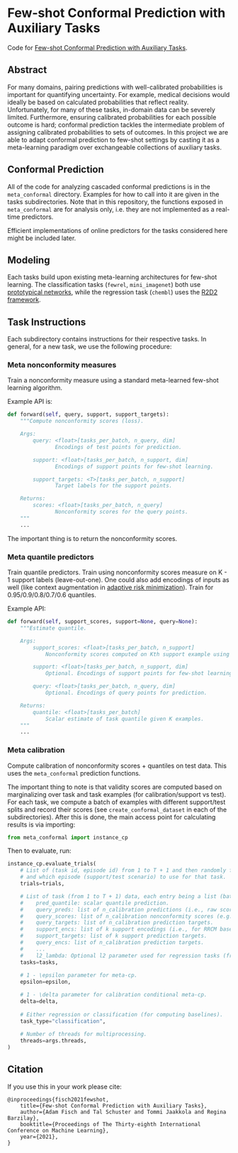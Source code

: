 # Few-shot Conformal Prediction with Auxiliary Tasks

Code for [Few-shot Conformal Prediction with Auxiliary Tasks](https://arxiv.org/abs/2102.08898).

## Abstract

For many domains, pairing predictions with well-calibrated probabilities is important for quantifying uncertainty. For example, medical decisions would ideally be based on calculated probabilities that reflect reality. Unfortunately, for many of these tasks, in-domain data can be severely limited. Furthermore, ensuring calibrated probabilities for each possible outcome is hard; conformal prediction tackles the intermediate problem of assigning calibrated probabilities to sets of outcomes. In this project we are able to adapt conformal prediction to few-shot settings by casting it as a meta-learning paradigm over exchangeable collections of auxiliary tasks.

## Conformal Prediction
All of the code for analyzing cascaded conformal predictions is in the `meta_conformal` directory. Examples for how to call into it are given in the tasks subdirectories. Note that in this repository, the functions exposed in `meta_conformal` are for analysis only, i.e. they are not implemented as a real-time predictors.

Efficient implementations of online predictors for the tasks considered here might be included later.

## Modeling

Each tasks build upon existing meta-learning architectures for few-shot learning. The classification tasks (`fewrel`, `mini_imagenet`) both use [prototypical networks](https://arxiv.org/abs/1703.05175), while the regression task (`chembl`) uses the [R2D2 framework](https://openreview.net/forum?id=HyxnZh0ct7).

## Task Instructions

Each subdirectory contains instructions for their respective tasks. In general, for a new task, we use the following procedure:

### Meta nonconformity measures
Train a nonconformity measure using a standard meta-learned few-shot learning algorithm.

Example API is:

```python
def forward(self, query, support, support_targets):
    """Compute nonconformity scores (loss).

    Args:
        query: <float>[tasks_per_batch, n_query, dim]
               Encodings of test points for prediction.

        support: <float>[tasks_per_batch, n_support, dim]
               Encodings of support points for few-shot learning.

        support_targets: <T>[tasks_per_batch, n_support]
               Target labels for the support points.

    Returns:
        scores: <float>[tasks_per_batch, n_query]
               Nonconformity scores for the query points.
    """
    ...
```

The important thing is to return the nonconformity scores.

### Meta quantile predictors
Train quantile predictors. Train using nonconformity scores measure on K - 1 support labels (leave-out-one). One could also add encodings of inputs as well (like context augmentation in [adaptive risk minimization](https://arxiv.org/abs/2007.02931)). Train for 0.95/0.9/0.8/0.7/0.6 quantiles.

Example API:

```python
def forward(self, support_scores, support=None, query=None):
    """Estimate quantile.

    Args:
        support_scores: <float>[tasks_per_batch, n_support]
            Nonconformity scores computed on Kth support example using the other K-1 examples.

        support: <float>[tasks_per_batch, n_support, dim]
            Optional. Encodings of support points for few-shot learning.

        query: <float>[tasks_per_batch, n_query, dim]
            Optional. Encodings of query points for prediction.

    Returns:
        quantile: <float>[tasks_per_batch]
            Scalar estimate of task quantile given K examples.
    """
    ...
```

### Meta calibration
Compute calibration of nonconformity scores + quantiles on test data. This uses the `meta_conformal` prediction functions.

The important thing to note is that validity scores are computed based on marginalizing over task and task examples (for calibration/support vs test). For each task, we compute a batch of examples with different support/test splits and record their scores (see `create_conformal_dataset` in each of the subdirectories). After this is done, the main access point for calculating results is via importing:

```python
from meta_conformal import instance_cp
```

Then to evaluate, run:

```python
instance_cp.evaluate_trials(
    # List of (task id, episode id) from 1 to T + 1 and then randomly from 1 to m_i determining the order of tasks, 
    # and which episode (support/test scenario) to use for that task.
    trials=trials,

    # List of task (from 1 to T + 1) data, each entry being a list (batch) of dictionaries, each containing:
    #    pred_quantile: scalar quantile prediction.
    #    query_preds: list of n_calibration predictions (i.e., raw score).
    #    query_scores: list of n_calibration nonconformity scores (e.g., |target - raw score| for regression).
    #    query_targets: list of n_calibration prediction targets.
    #    support_encs: list of k support encodings (i.e., for RRCM baseline prediction).
    #    support_targets: list of k support prediction targets.
    #    query_encs: list of n_calibration prediction targets.
    #    ...
    #    l2_lambda: Optional l2 parameter used for regression tasks (from R2D2).
    tasks=tasks,
    
    # 1 - \epsilon parameter for meta-cp.
    epsilon=epsilon,

    # 1 - \delta parameter for calibration conditional meta-cp.
    delta=delta,
    
    # Either regression or classification (for computing baselines).
    task_type="classification",
    
    # Number of threads for multiprocessing.
    threads=args.threads,
)
```

## Citation

If you use this in your work please cite:

```
@inproceedings{fisch2021fewshot,
    title={Few-shot Conformal Prediction with Auxiliary Tasks},
    author={Adam Fisch and Tal Schuster and Tommi Jaakkola and Regina Barzilay},
    booktitle={Proceedings of The Thirty-eighth International Conference on Machine Learning},
    year={2021},
}
```
    
